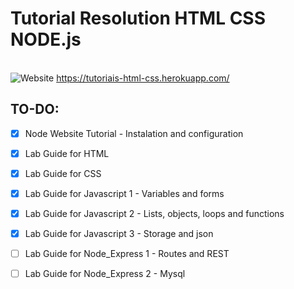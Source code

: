 # Tutorial Resolution HTML CSS NODE.js
<br> ![Website](https://img.shields.io/website?down_color=red&down_message=offline&up_color=green&up_message=online&url=https%3A%2F%2Ftutoriais-html-css.herokuapp.com%2F)            https://tutoriais-html-css.herokuapp.com/
## TO-DO:
- [x] Node Website Tutorial - Instalation and configuration
- [x] Lab Guide for HTML
- [x] Lab Guide for CSS
- [x] Lab Guide for Javascript 1 - Variables and forms
- [x] Lab Guide for Javascript 2 - Lists, objects, loops and functions
- [x] Lab Guide for Javascript 3 - Storage and json
- [ ] Lab Guide for Node_Express 1 - Routes and REST
- [ ] Lab Guide for Node_Express 2 - Mysql



